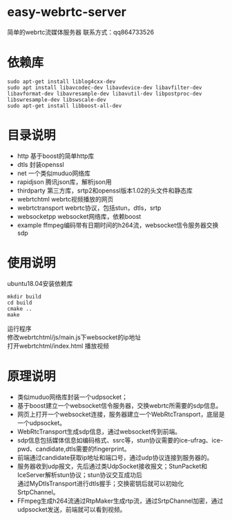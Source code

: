 # easy-webrtc-server
简单的webrtc流媒体服务器
联系方式：qq864733526
# 依赖库
```  
sudo apt-get install liblog4cxx-dev  
sudo apt install libavcodec-dev libavdevice-dev libavfilter-dev libavformat-dev libavresample-dev libavutil-dev libpostproc-dev   libswresample-dev libswscale-dev  
sudo apt-get install libboost-all-dev  
```  
# 目录说明
* http 基于boost的简单http库
* dtls 封装openssl  
* net  一个类似muduo网络库  
* rapidjson 腾讯json库，解析json用  
* thirdparty 第三方库，srtp2和openssl版本1.02的头文件和静态库  
* webrtchtml webrtc视频播放的网页 
* webrtctransport webrtc协议，包括stun，dtls，srtp  
* websocketpp websocket网络库，依赖boost  
* example ffmpeg编码带有日期时间的h264流，websocket信令服务器交换sdp  

# 使用说明
ubuntu18.04安装依赖库  
```  
mkdir build  
cd build   
cmake ..  
make  
```  
运行程序   
修改webrtchtml/js/main.js下websocket的ip地址   
打开webrtchtml/index.html 播放视频 

# 原理说明
* 类似muduo网络库封装一个udpsocket；  
* 基于boost建立一个websocket信令服务器，交换webrtc所需要的sdp信息。  
* 网页上打开一个websocket连接，服务器建立一个WebRtcTransport，底层是一个udpsocket。  
* WebRtcTransport生成sdp信息，通过websocket传到前端。    
* sdp信息包括媒体信息如编码格式、ssrc等，stun协议需要的ice-ufrag、ice-pwd、candidate,dtls需要的fingerprint。  
* 前端通过candidate获取ip地址和端口号，通过udp协议连接到服务器的。  
* 服务器收到udp报文，先后通过类UdpSocket接收报文；StunPacket和IceServer解析stun协议；stun协议交互成功后  
通过MyDtlsTransport进行dtls握手；交换密钥后就可以初始化SrtpChannel。  
* FFmpeg生成h264流通过RtpMaker生成rtp流，通过SrtpChannel加密，通过udpsocket发送，前端就可以看到视频。  
